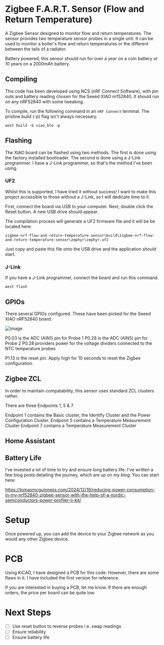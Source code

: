# Zigbee F.A.R.T. Sensor (Flow and Return Temperature)

A Zigbee Sensor designed to monitor flow and return temperatures. The sensor provides two temperature sensor probes in a single unit. It can be used to monitor a boiler's flow and return temperatures or the different between the tails of a radiator.

Battery powered, this sensor should run for over a year on a coin battery or 10 years on a 2000mAh battery.

## Compiling 

This code has been developed using NCS (nRF Connect Software), with pin outs and battery reading chosen for the Seeed XIAO nrf52840. It should run on any nRF52840 with some tweaking. 

To compile, run the following command in an `nRF Connect` terminal. The pristine build (-p) flag isn't always necessary.

```
west build -b xiao_ble -p
```

## Flashing

The XIAO board can be flashed using two methods. The first is done using the factory installed bootloader. The second is done using a J-Link programmer. I have a J-Link programmer, so that's the method I've been using.

### UF2

Whilst this is supported, I have tried it without success! I want to make this project accessible to those without a J-Link, so I will dedicate time to it.

First, connect the board via USB to your computer. Next, double click the Reset button. A new USB drive should appear.

The compilation process will generate a UF2 firmware file and it will be be located here:

```
zigbee-nrf-flow-and-return-temperature-sensor\build\zigbee-nrf-flow-and-return-temperature-sensor\zephyr\zephyr.uf2
```

Just copy and paste this file onto the USB drive and the application *should* start. 

### J-Link

If you have a J-Link programmer, connect the board and run this command.

```
west flash
```

## GPIOs

There several GPIOs configured. These have been picked for the Seeed XIAO nRF52840 board.

![image](https://github.com/user-attachments/assets/3c12b195-e805-4862-b072-d9325f9bd02d)

P0.03 is the ADC (AIN1) pin for Probe 1
P0.28 is the ADC (AIN5) pin for Probe 2 
P0.28 providers power for the voltage dividers connected to the NTC temperature probes

P1.13 is the reset pin. Apply high for 10 seconds to reset the Zigbee configuration.


## Zigbee ZCL

In order to maintain compatability, this sensor uses standard ZCL clusters rather.

There are three Endpoints 1, 5 & 7

Endpoint 1 contains the Basic cluster, the Identify Cluster and the Power Configuration Cluster.
Endpoint 5 contains a Temperature Measurement Cluster
Endpoint 7 contains a Temperature Measurement Cluster

## Home Assistant


## Battery Life

I've invested a lot of time to try and ensure long battery life. I've written a few blog posts detailing the journey, which are up on my blog. You can start here:

https://tomasmcguinness.com/2024/12/19/reducing-power-consumption-in-my-nrf52840-zigbee-sensor-with-the-help-of-a-nordic-semiconductors-power-profiler-ii-kit/

# Setup

Once powered up, you can add the device to your Zigbee network as you would any other Zigbee device.

# PCB

Using KiCAD, I have designed a PCB for this code. However, there are some flaws in it. I have included the first version for reference.

If you are interested in buying a PCB, let me know. If there are enough orders, the price per board can be quite low.

# Next Steps

* [ ] Use reset button to reverse probes i.e. swap readings
* [ ] Ensure reliability
* [ ] Ensure battery life
